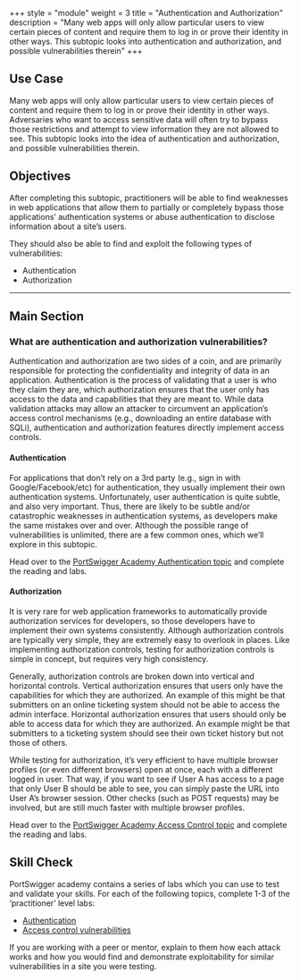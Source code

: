+++
style = "module"
weight = 3
title = "Authentication and Authorization"
description = "Many web apps will only allow particular users to view certain pieces of content and require them to log in or prove their identity in other ways. This subtopic looks into authentication and authorization, and possible vulnerabilities therein"
+++

## Use Case

Many web apps will only allow particular users to view certain pieces of content and require them to log in or prove their identity in other ways. Adversaries who want to access sensitive data will often try to bypass those restrictions and attempt to view information they are not allowed to see. This subtopic looks into the idea of authentication and authorization, and possible vulnerabilities therein.

## Objectives

After completing this subtopic, practitioners will be able to find weaknesses in web applications that allow them to partially or completely bypass those applications’ authentication systems or abuse authentication to disclose information about a site’s users.

They should also be able to find and exploit the following types of vulnerabilities:

- Authentication
- Authorization

---
## Main Section
### What are authentication and authorization vulnerabilities?

Authentication and authorization are two sides of a coin, and are primarily responsible for protecting the confidentiality and integrity of data in an application. Authentication is the process of validating that a user is who they claim they are, which authorization ensures that the user only has access to the data and capabilities that they are meant to. While data validation attacks may allow an attacker to circumvent an application’s access control mechanisms (e.g., downloading an entire database with SQLi), authentication and authorization features directly implement access controls.

#### Authentication

For applications that don’t rely on a 3rd party (e.g., sign in with Google/Facebook/etc) for authentication, they usually implement their own authentication systems. Unfortunately, user authentication is quite subtle, and also very important. Thus, there are likely to be subtle and/or catastrophic weaknesses in authentication systems, as developers make the same mistakes over and over. Although the possible range of vulnerabilities is unlimited, there are a few common ones, which we’ll explore in this subtopic.

Head over to the [PortSwigger Academy Authentication topic](https://portswigger.net/web-security/authentication) and complete the reading and labs.

#### Authorization

It is very rare for web application frameworks to automatically provide authorization services for developers, so those developers have to implement their own systems consistently. Although authorization controls are typically very simple, they are extremely easy to overlook in places. Like implementing authorization controls, testing for authorization controls is simple in concept, but requires very high consistency.

Generally, authorization controls are broken down into vertical and horizontal controls. Vertical authorization ensures that users only have the capabilities for which they are authorized. An example of this might be that submitters on an online ticketing system should not be able to access the admin interface. Horizontal authorization ensures that users should only be able to access data for which they are authorized. An example might be that submitters to a ticketing system should see their own ticket history but not those of others.

While testing for authorization, it’s very efficient to have multiple browser profiles (or even different browsers) open at once, each with a different logged in user. That way, if you want to see if User A has access to a page that only User B should be able to see, you can simply paste the URL into User A’s browser session. Other checks (such as POST requests) may be involved, but are still much faster with multiple browser profiles.

Head over to the [PortSwigger Academy Access Control topic](https://portswigger.net/web-security/access-control) and complete the reading and labs.

## Skill Check

PortSwigger academy contains a series of labs which you can use to test and validate your skills. For each of the following topics, complete 1-3 of the ‘practitioner’ level labs:

- [Authentication](https://portswigger.net/web-security/all-labs#authentication)
- [Access control vulnerabilities](https://portswigger.net/web-security/all-labs#access-control-vulnerabilities)

If you are working with a peer or mentor, explain to them how each attack works and how you would find and demonstrate exploitability for similar vulnerabilities in a site you were testing.
